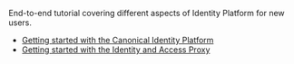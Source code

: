 End-to-end tutorial covering different aspects of Identity Platform for new users.

- [Getting started with the Canonical Identity Platform](/t/11916)
- [Getting started with the Identity and Access Proxy](/t/14000)

